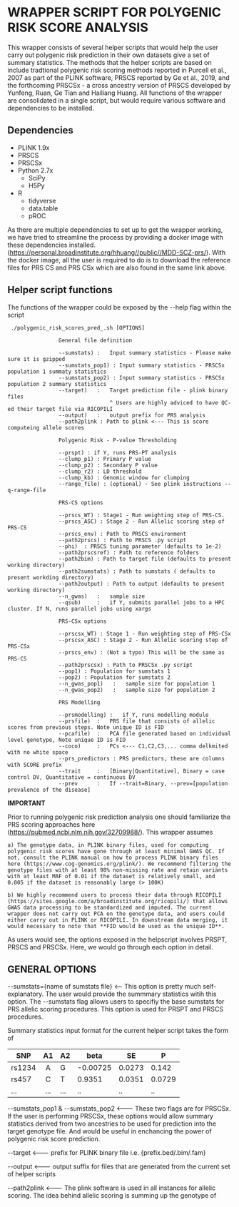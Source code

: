 # WRAPPER SCRIPT FOR POLYGENIC RISK SCORE ANALYSIS

This wrapper consists of several helper scripts that would help the user carry out polygenic risk prediction in their own datasets give a set of summary statistics. The methods that the helper scripts are based on include tradtional polygenic risk scoring methods reported in Purcell et al., 2007 as part of the PLINK software, PRSCS reported by Ge et al., 2019, and the forthcoming PRSCSx - a cross ancestry version of PRSCS developed by Yunfeng, Ruan, Ge Tian and Hailiang Huang. All functions of the wrapper are consolidated in a single script, but would require various software and dependencies to be installed. 

## Dependencies 

- PLINK 1.9x
- PRSCS 
- PRSCSx
- Python 2.7x
    -  SciPy
    -  H5Py
- R
    - tidyverse
    - data.table
    - pROC

As there are multiple dependencies to set up to get the wrapper working, we have tried to streamline the process by providing a docker image with these dependencies installed. (https://personal.broadinstitute.org/hhuang//public//MDD-SCZ-prs/). With the docker image, all the user is required to do is to download the reference files for PRS CS and PRS CSx which are also found in the same link above. 

## Helper script functions

The functions of the wrapper could be exposed by the --help flag within the script

```
 ./polygenic_risk_scores_pred_.sh [OPTIONS]
                
                General file definition 
                
                --sumstats) :   Input summary statistics - Please make sure it is gzipped
                --sumstats_pop1) : Input summary statistics - PRSCSx population 1 summaty statistics
                --sumstats_pop2) : Input summary statistics - PRSCSx population 2 summary statistics 
                --target)   :   Target prediction file - plink binary files
                                ^ Users are highly adviced to have QC-ed their target file via RICOPILI
                --output)   :   output prefix for PRS analysis
                --path2plink : Path to plink <--- This is score computeing allele scores 

                Polygenic Risk - P-value Thresholding 
                
                --prspt) : if Y, runs PRS-PT analysis
                --clump_p1) : Primary P value 
                --clump_p2) : Secondary P value
                --clump_r2) : LD threshold
                --clump_kb) : Genomic window for clumping
                --range_file) : (optional) - See plink instructions --q-range-file

                PRS-CS options 

                --prscs_WT) : Stage1 - Run weighting step of PRS-CS. 
                --prscs_ASC) : Stage 2 - Run Allelic scoring step of PRS-CS 
                --prscs_env) : Path to PRSCS environment 
                --path2prscs) : Path to PRSCS .py script 
                --phi)  : PRSCS tuning parameter (defaults to 1e-2)
                --path2prscsref) : Path to reference folders 
                --path2bim) : Path to target file (defaults to present working directory)
                --path2sumstats) : Path to sumstats ( defaults to present workding directory)
                --path2output) : Path to output (defaults to present working directory) 
                --n_gwas)   :   sample size  
                --qsub)     :   if Y, submits parallel jobs to a HPC cluster. If N, runs parallel jobs using xargs

                PRS-CSx options 

                --prscsx_WT) : Stage 1 - Run weighting step of PRS-CSx 
                --prscsx_ASC) : Stage 2 - Run Allelic scoring step of PRS-CSx 
                --prscs_env) : (Not a typo) This will be the same as PRS-CS 
                --path2prscsx) : Path to PRSCSx .py script
                --pop1) : Population for sumstats 1 
                --pop2) : Population for sumstats 2 
                --n_gwas_pop1)   :   sample size for population 1 
                --n_gwas_pop2)   :   sample size for population 2 

                PRS Modelling 

                --prsmodelling) :   if Y, runs modelling module 
                --prsfile)  :   PRS file that consists of allelic scores from previous steps. Note unique ID is FID 
                --pcafile)  :   PCA file generated based on individual level genotype, Note unique ID is FID
                --coco)     :   PCs <--- C1,C2,C3,... comma delkmited with no white space
                --prs_predictors : PRS predictors, these are columns with SCORE prefix
                --trait     :   [Binary|Quantitative], Binary = case control DV, Quantitative = continuous DV
                --prev      :   If --trait=Binary, --prev=[population prevalence of the disease]
```
**IMPORTANT**

Prior to running polygenic risk prediction analysis one should familiarize the PRS scoring approaches here (https://pubmed.ncbi.nlm.nih.gov/32709988/). This wrapper assumes 
    
    a) The genotype data, in PLINK binary files, used for computing polygenic risk scores have gone through at least minimal GWAS QC. If not, consult the PLINK manual on how to process PLINK binary files here (https://www.cog-genomics.org/plink/). We recommend filtering the genotype files with at least 98% non-missing rate and retain variants with at least MAF of 0.01 if the dataset is relatively small, and 0.005 if the dataset is reasonably large (> 100K) 
    
    b) We highly recommend users to process their data through RICOPILI (https://sites.google.com/a/broadinstitute.org/ricopili/) that allows GWAS data processing to be standardized and imputed. The current wrapper does not carry out PCA on the genotype data, and users could either carry out in PLINK or RICOPILI. In downstream data merging, it would necessary to note that **FID would be used as the unique ID**. 


As users would see, the options exposed in the helpscript involves PRSPT, PRSCS and PRSCSx. Here, we would go through each option in detail. 

## GENERAL OPTIONS

--sumstats={name of sumstats file} <-- This option is pretty much self-explanatory. The user would provide the summmary statistics witih this option. The --sumstats flag allows users to specifiy the base sumstats for PRS allelic scoring procedures. This option is used for PRSPT and PRSCS procedures. 

Summary statistics input format for the current helper script takes the form of 

| SNP    	|  A1 	| A2  	| beta     	| SE     	| P      	|
|--------	|:---:	|-----	|----------	|--------	|--------	|
| rs1234 	| A   	| G   	| -0.00725 	| 0.0273 	| 0.142  	|
| rs457  	| C   	| T   	| 0.9351   	| 0.0351 	| 0.0729 	|
| ...    	| ... 	| ... 	| ..       	| ..     	| ..     	|

--sumstats_pop1 & --sumstats_pop2 <--- These two flags are for PRSCSx. If the user is performing PRSCSx, these options would allow summary statistics derived from two ancestries to be used for prediction into the target genotype file. And would be useful in enchancing the power of polygenic risk score prediction. 

--target <--- prefix for PLINK binary file i.e. {prefix.bed/.bim/.fam}

--output <--- output suffix for files that are generated from the current set of helper scripts 

--path2plink <--- The plink software is used in all instances for allelic scoring. The idea behind allelic scoring is summing up the genotype of 